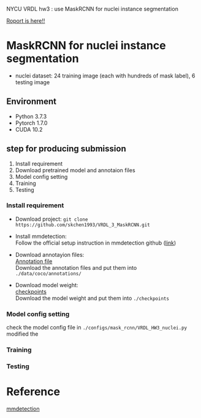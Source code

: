 NYCU VRDL hw3 : use MaskRCNN for nuclei instance segmentation

[Roport is here!!](https://drive.google.com/file/d/13a14cF253CwnXkNg_hnNqUOrDvI3w5Bt/view?usp=sharing)

# MaskRCNN for nuclei instance segmentation
- nuclei dataset: 24 training image (each with hundreds of mask label), 6 testing image 

## Environment
- Python 3.7.3
- Pytorch 1.7.0
- CUDA 10.2  

## step for producing submission
1. Install requirement
2. Download pretrained model and annotaion files
3. Model config setting
4. Training
5. Testing


### Install requirement
- Download project:
 `git clone https://github.com/skchen1993/VRDL_3_MaskRCNN.git`  
- Install mmdetection:  
  Follow the official setup instruction in mmdetection github ([link](https://github.com/open-mmlab/mmdetection/blob/master/docs/en/get_started.md))  
  
- Download annotayion files:  
[Annotation file](https://drive.google.com/drive/folders/1Ef7VlM0ZSpsSWA4JDs-y_N9nVYlcEDux?usp=sharing)    
Download the annotation files and put them into `./data/coco/annotations/`  

- Download model weight:    
[checkpoints]()  
Download the model weight and put them into `./checkpoints`   
   


###  Model config setting
check the model config file in `./configs/mask_rcnn/VRDL_HW3_nuclei.py`  
modified the 


### Training


### Testing


# Reference
[mmdetection](https://github.com/open-mmlab/mmdetection)  
